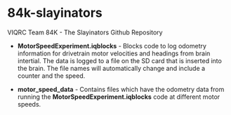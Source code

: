 # 84k-slayinators
VIQRC Team 84K - The Slayinators Github Repository

* **MotorSpeedExperiment.iqblocks** - Blocks code to log odometry information for drivetrain motor velocities and headings from brain intertial. The data is logged to a file on the SD card that is inserted into the brain. The file names will automatically change and include a counter and the speed. 

* **motor_speed_data** - Contains files which have the odometry data from running the **MotorSpeedExperiment.iqblocks** code at different motor speeds.
